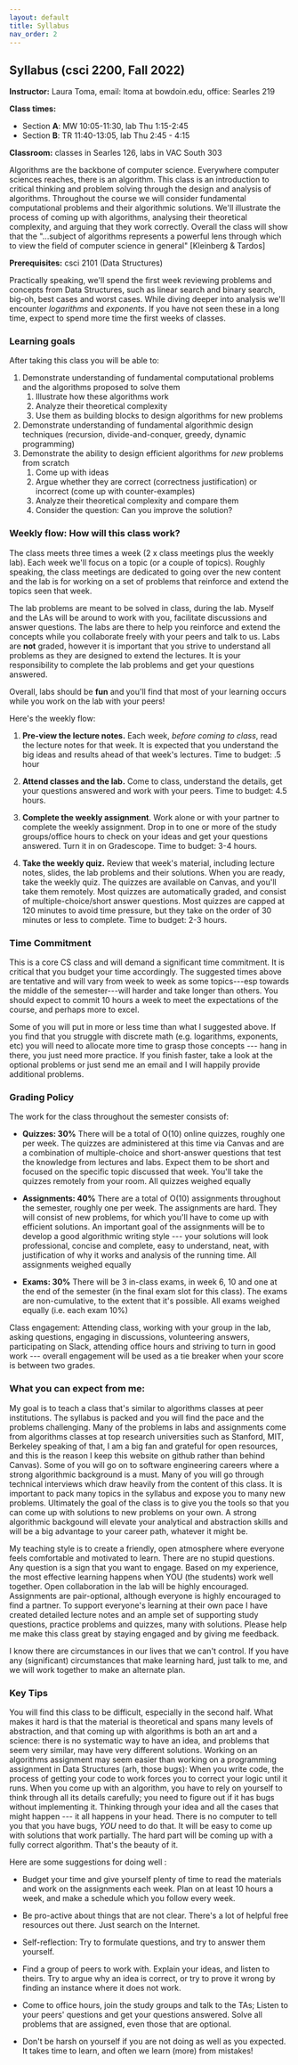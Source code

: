 ```yaml
---
layout: default 
title: Syllabus
nav_order: 2
---
```



## Syllabus (csci 2200, Fall 2022)


__Instructor:__ Laura Toma, email: ltoma at bowdoin.edu, office: Searles 219 

__Class times:__ 
- Section __A__: MW 10:05-11:30, lab Thu 1:15-2:45
- Section __B__: TR 11:40-13:05, lab Thu 2:45 - 4:15 

__Classroom:__  classes in Searles 126, labs in VAC South 303 


Algorithms are the backbone of computer science. Everywhere computer sciences reaches, there is an algorithm.  This class is an introduction to critical thinking and problem solving through the design and analysis of algorithms.   Throughout the course we will consider fundamental computational problems and their algorithmic solutions. We'll illustrate the process of coming up with algorithms, analysing their theoretical complexity, and arguing that they  work correctly. Overall the class will show that the "...subject of algorithms represents a powerful lens through which to view the field of computer science in general" [Kleinberg & Tardos]

**Prerequisites:** csci 2101 (Data Structures)

Practically speaking, we'll spend the first week reviewing problems and concepts from Data Structures, such as linear search and binary search, big-oh,  best cases and worst cases. While diving deeper into analysis we'll encounter _logarithms_ and _exponents_. If you have not seen these in a long time, expect to spend more time the first weeks of classes.  

### Learning goals 

After taking this class you will be able to: 

  1. Demonstrate understanding of fundamental computational problems and the algorithms proposed to solve them
      1. Illustrate how these algorithms work
      2. Analyze their theoretical complexity 
      3. Use them as building blocks to design algorithms for new problems 
  2. Demonstrate understanding of fundamental algorithmic design techniques (recursion, divide-and-conquer, greedy, dynamic programming)
  3. Demonstrate the ability to design efficient algorithms for _new_ problems  from scratch 
      1. Come up with ideas
      2. Argue whether they are correct (correctness justification) or incorrect (come up with counter-examples)
      3. Analyze their theoretical complexity and compare them
      4. Consider the question: Can you improve the solution?
  



### Weekly flow: How will this class work?

The class meets three times a week (2 x class meetings plus the weekly lab). Each week we'll focus on a topic (or a couple of topics).  Roughly speaking, the class meetings are dedicated to going over the new content and the  lab is for working on a set of problems that reinforce and extend the topics seen that week. 

The lab problems are meant to be solved in class, during the lab. Myself and the LAs will be around to work with you, facilitate discussions and answer  questions. The labs are there to help you reinforce and extend the concepts while you collaborate freely with your peers and talk to us. Labs are __not__ graded, however it is important that you strive to understand all problems as they are designed  to extend the lectures.  It is your responsibility to complete the lab problems and get your questions answered.   

Overall, labs should be __fun__  and you'll find that most of your learning occurs while you work on the lab with your peers! 


Here's the weekly flow:

  1. **Pre-view the lecture notes.**    Each week, _before coming to class_,  read  the lecture notes for that week. It is expected that you understand the big ideas and results ahead of that week's lectures.   Time to budget: .5 hour
           
  2. **Attend classes and the lab.** Come to class,  understand the details, get your questions answered and work with your peers. Time to budget: 4.5 hours. 
  
  3.  **Complete the weekly assignment**. Work alone or with your partner to complete the weekly assignment.  Drop in to one or more of the study groups/office hours to check on your ideas and get your questions answered. Turn it in on Gradescope. Time to budget: 3-4 hours.   
 
  4. **Take the weekly quiz.** Review  that week's material, including lecture notes, slides, the lab problems and their solutions.  When you are ready,  take the weekly quiz. The quizzes are available on Canvas, and you'll take them remotely.  Most quizzes are automatically graded, and consist of  multiple-choice/short answer questions. Most quizzes are capped at 120 minutes to avoid time pressure, but they  take on the order of 30 minutes or less to complete.  Time to budget: 2-3 hours.  

  
  
### Time Commitment
This is a core CS class and will demand a significant time commitment. It is critical that you budget your time accordingly.  The suggested times above are tentative and will vary from week to week as some topics---esp towards the middle of the semester---will harder and take longer than others. You should expect to commit 10 hours a week to meet the expectations of the course, and perhaps more to excel. 

Some of you will put in more or less time than what I suggested above.  If you find that you struggle with discrete math (e.g. logarithms, exponents, etc) you will need to allocate more time to grasp those concepts --- hang in there, you just need more practice. If you finish faster, take a look at the optional problems or just send me an email and I will happily provide additional problems.


  
### Grading Policy 

The work for the class throughout the semester consists of:  

- __Quizzes: 30%__ There will be a total of O(10) online quizzes,   roughly one per week. The quizzes are administered at this time via Canvas  and are  a combination of multiple-choice and short-answer questions that test the  knowledge from lectures and labs. Expect them to be short and focused on the specific topic discussed that week.  You'll take the quizzes remotely from your room.  All quizzes weighed equally 

- __Assignments: 40%__ There are a total of O(10) assignments throughout the semester, roughly one per week. The assignments are  hard. They will consist of new problems, for which you'll have to come up with efficient solutions. An important  goal of the assignments will be to develop a good algorithmic writing style --- your solutions  will look professional, concise and complete, easy to understand, neat, with justification of why it works and analysis of the running time.   All assignments weighed equally   

- __Exams: 30%__ There will be 3 in-class exams, in week 6,  10 and one at the end of the semester (in the final exam slot for this class).  The exams are non-cumulative, to the extent that it's possible. All exams weighed equally (i.e. each exam 10%)

Class engagement:  Attending class, working with your group in the lab, asking questions, engaging in discussions, volunteering answers,  participating on Slack, attending office hours and striving to turn in good work --- overall engagement will be used as a tie breaker when your score is between two grades.  





### What you can expect from me: 

My goal is to teach a class that's similar to algorithms classes at peer institutions. The  syllabus is packed and you will find the pace and the problems challenging. Many of the problems in labs and assignments come from algorithms classes at top research universities such as Stanford, MIT, Berkeley speaking of that, I am a big fan and grateful for open resources, and this is the reason I keep this website on github rather than behind Canvas).   Some of you will go on to software engineering careers where  a strong algorithmic background is a must.  Many of you will go through technical interviews which draw heavily from the content of this class. It is important to pack  many topics  in the syllabus and expose you to many new problems.  Ultimately the goal of the class is to give you the tools so that  you can come up with solutions to new problems on your own.   A strong algorithmic backgound will elevate your analytical and abstraction skills and will be a big advantage to your  career path, whatever it might be. 

My teaching style is to create a friendly, open atmosphere where everyone feels comfortable and motivated to learn. There are no stupid questions. Any question is a sign that you want to engage. Based on my experience, the most effective learning happens when YOU (the students) work well together.  Open collaboration in the lab will be highly encouraged. Assignments are pair-optional, although everyone is highly encouraged to find a partner.  To support everyone's learning at their own pace  I have created detailed lecture notes and an ample set of supporting study questions, practice problems and quizzes, many with solutions. Please help me make this class great by staying engaged and by giving me feedback.

I know there are circumstances in our lives that we can't control. If you  have any (significant) circumstances that make learning hard, just talk to me, and we will work together to make an alternate plan. 



### Key Tips
You will  find this class to be difficult, especially in the second half. What makes it hard is that the material is theoretical and spans many levels of abstraction, and that coming up with algorithms is both an art and a science: there is no systematic way to have an idea, and problems that seem very similar, may have very different solutions.   Working on an algorithms assignment may seem easier than working on a programming assignment in Data Structures (arh, those bugs): When you write code, the process of getting your code to work forces you to correct your logic until it runs.   When you come up with an algorithm, you have to rely on yourself to think through all its details carefully; you need to figure out if it has bugs without implementing it. Thinking through your idea and all the cases that might happen --- it all happens in your head. There is no computer to tell you that you have bugs, _YOU_ need to do that. It will be easy to come up with  solutions that work partially.  The hard part will be coming up with a fully correct algorithm. That's the beauty of it. 



Here are some suggestions for doing well :

* Budget your time  and give yourself plenty of time to read the materials and work on the assignments each week. Plan on at least 10 hours a week, and make a schedule which you follow every week. 

* Be pro-active about things that are not clear. There's a lot of helpful free resources out there. Just search on the Internet. 

* Self-reflection: Try to formulate questions, and try to answer them yourself.

* Find a group of peers to work with. Explain your ideas, and listen to theirs. Try to argue why an idea is correct, or try to prove it wrong by finding an instance where it does not work.

* Come to office hours, join the study groups and talk to the TAs; Listen to your peers' questions and get your questions answered.
Solve all problems that are assigned, even those that are optional.

* Don't be harsh on yourself if you are not doing as well as you expected. It takes time to learn, and often we learn (more) from mistakes! 

